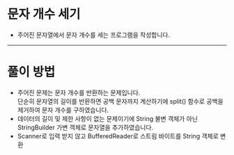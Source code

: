 # 문자 개수 세기
+ 주어진 문자열에서 문자 개수를 세는 프로그램을 작성합니다.


---
# 풀이 방법
- 주어진 문제는 문자 개수를 반환하는 문제입니다.<br/>
단순히 문자열의 길이를 반환하면 공백 문자까지 계산하기에 split() 함수로 공백을 제거하여 문자 개수를 구하였습니다. <br/>
- 데이터의 길이 및 제한 사항이 없는 문제이기에 String 불변 객체가 아닌 StringBuilder 가변 객체로 문자열을 추가하였습니다.
- Scanner로 입력 받지 않고 BufferedReader로 스트림 바이트를 String 객체로 변환
 